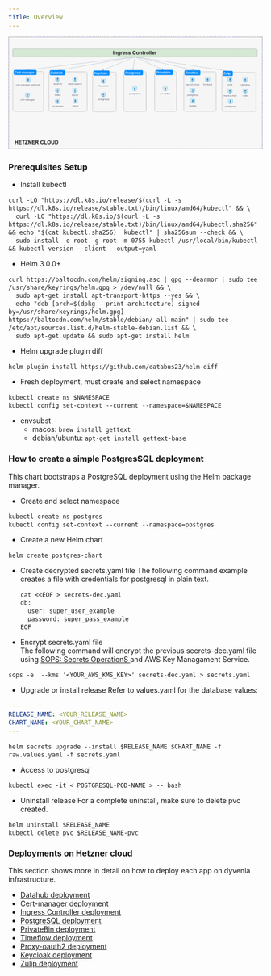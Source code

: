 ```yaml
---
title: Overview
---
```


![](infrastructure.png)

### Prerequisites Setup
* Install kubectl
```
curl -LO "https://dl.k8s.io/release/$(curl -L -s https://dl.k8s.io/release/stable.txt)/bin/linux/amd64/kubectl" && \
  curl -LO "https://dl.k8s.io/$(curl -L -s https://dl.k8s.io/release/stable.txt)/bin/linux/amd64/kubectl.sha256" && echo "$(cat kubectl.sha256)  kubectl" | sha256sum --check && \
  sudo install -o root -g root -m 0755 kubectl /usr/local/bin/kubectl && kubectl version --client --output=yaml
```

* Helm 3.0.0+
```  
curl https://baltocdn.com/helm/signing.asc | gpg --dearmor | sudo tee /usr/share/keyrings/helm.gpg > /dev/null && \
  sudo apt-get install apt-transport-https --yes && \
  echo "deb [arch=$(dpkg --print-architecture) signed-by=/usr/share/keyrings/helm.gpg] https://baltocdn.com/helm/stable/debian/ all main" | sudo tee /etc/apt/sources.list.d/helm-stable-debian.list && \
  sudo apt-get update && sudo apt-get install helm  
```

* Helm upgrade plugin diff
```
helm plugin install https://github.com/databus23/helm-diff
```
* Fresh deployment, must create and select namespace
``` 
kubectl create ns $NAMESPACE  
kubectl config set-context --current --namespace=$NAMESPACE
```
* envsubst
  * macos:
    `brew install gettext`
  * debian/ubuntu:
    `apt-get install gettext-base`

### How to create a simple PostgresSQL deployment
This chart bootstraps a PostgreSQL deployment using the Helm package manager.

* Create and select namespace
``` 
kubectl create ns postgres  
kubectl config set-context --current --namespace=postgres
```
  
* Create a new Helm chart
```
helm create postgres-chart
```

* Create decrypted secrets.yaml file
The following command example creates a file with credentials for postgresql in plain text.

  ```
  cat <<EOF > secrets-dec.yaml
  db:
    user: super_user_example
    password: super_pass_example
  EOF
  ```

* Encrypt secrets.yaml file   
The following command will encrypt the previous secrets-dec.yaml file using <a href="https://github.com/mozilla/sops" target="_blank"> SOPS: Secrets OperationS </a> and AWS Key Managament Service.
``` 
sops -e  --kms '<YOUR_AWS_KMS_KEY>' secrets-dec.yaml > secrets.yaml
```

* Upgrade or install release
Refer to values.yaml for the database values:
```yaml
---
RELEASE_NAME: <YOUR_RELEASE_NAME>
CHART_NAME: <YOUR_CHART_NAME>
---
```
```
helm secrets upgrade --install $RELEASE_NAME $CHART_NAME -f raw.values.yaml -f secrets.yaml
 ```
  
* Access to postgresql
```
kubectl exec -it < POSTGRESQL-POD-NAME > -- bash 
```
  
* Uninstall release
For a complete uninstall, make sure to delete pvc created.
``` 
helm uninstall $RELEASE_NAME
kubectl delete pvc $RELEASE_NAME-pvc
```

### Deployments on Hetzner cloud
This section shows more in detail on how to deploy each app on dyvenia infrastructure.

* <a href="https://github.com/dyvenia/infrastructure/tree/main/deployments/datahub" target="_blank"> Datahub deployment</a>
* <a href="https://github.com/dyvenia/infrastructure/tree/main/deployments/cert-manager" target="_blank"> Cert-manager deployment </a>
* <a href="https://github.com/dyvenia/infrastructure/tree/main/deployments/ingress" target="_blank"> Ingress Controller deployment </a>
* <a href="https://github.com/dyvenia/infrastructure/tree/main/deployments/postgresql" target="_blank"> PostgreSQL deployment </a>
* <a href="https://github.com/dyvenia/infrastructure/tree/main/deployments/privatebin" target="_blank"> PrivateBin deployment </a>
* <a href="https://github.com/dyvenia/infrastructure/tree/main/deployments/timeflow" target="_blank"> Timeflow deployment </a>
* <a href="https://github.com/dyvenia/infrastructure/tree/main/deployments/oauth2" target="_blank"> Proxy-oauth2 deployment </a>
* <a href="https://github.com/dyvenia/infrastructure/tree/main/deployments/keycloak" target="_blank"> Keycloak deployment </a>
* <a href="https://github.com/dyvenia/infrastructure/tree/main/deployments/zulip" target="_blank"> Zulip deployment </a> 